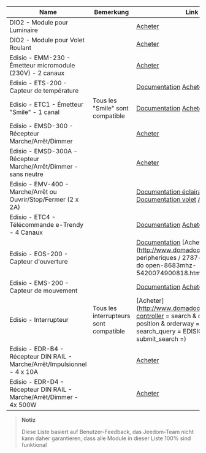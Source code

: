 | Name                     | Bemerkung                | Link                     |
|-------------------------|-------------------------|--------------------------|
| DIO2 - Module pour Luminaire     |                         | [Acheter](http://www.domadoo.fr/fr/peripheriques/3161-dio2-module-sans-fil-pour-luminaire-5411478001423.html)            |
| DIO2 - Module pour Volet Roulant     |                         | [Acheter](http://www.domadoo.fr/fr/home/3165-dio2-module-sans-fil-pour-volet-roulant-5411478001416.html)                 |
| Edisio - EMM-230 - Émetteur micromodule (230V) - 2 canaux     |                         | [Acheter](http://www.domadoo.fr/fr/peripheriques/2777-edisio-emetteur-8683-mhz-micromodule-230v-2-canaux-5420074900702.html)                     |
| Edisio - ETS-200 - Capteur de température     |                         | [Documentation](https://doc.jeedom.com/de_DE/edisio/edisio.ETS-200_-_Capteur_de_température.html) [Acheter](http://www.domadoo.fr/fr/peripheriques/2788-edisio-capteur-de-temperature-8683mhz-5420074900825.html)          |
| Edisio - ETC1 - Émetteur "Smile" - 1 canal        | Tous les "Smile" sont compatible   | [Documentation](https://doc.jeedom.com/de_DE/edisio/edisio.ETC1_-_Télécommande_Smile.html) [Acheter](http://www.domadoo.fr/fr/peripheriques/2782-edisio-emetteur-8683-mhz-smile-bleu-1-canal-5420074900757.html)    |
| Edisio - EMSD-300 - Récepteur Marche/Arrêt/Dimmer    |                         | [Acheter](http://www.domadoo.fr/fr/peripheriques/2779-edisio-recepteur-8683-mhz-marchearretdimmer-5420074900726.html)    |
| Edisio - EMSD-300A - Récepteur Marche/Arrêt/Dimmer - sans neutre |                         | [Acheter](http://www.domadoo.fr/fr/peripheriques/2780-edisio-recepteur-8683-mhz-marchearretdimmer-sans-phase-neutre-5420074900733.html)          |
| Edisio - EMV-400 - Marche/Arrêt ou Ouvrir/Stop/Fermer (2 x 2A)   |                         | [Documentation éclairage](https://doc.jeedom.com/de_DE/edisio/edisio.EMV-400_-_Eclairage.html) [Documentation volet](https://doc.jeedom.com/de_DE/edisio/edisio.EMV-400_-_Volet.html) [Acheter](http://www.domadoo.fr/fr/peripheriques/2781-edisio-recepteur-8683-mhz-2x-marchearret-ou-ouvrirstopfermer-2-x-2a-5420074900740.html)    |
| Edisio - ETC4 - Télécommande e-Trendy - 4 Canaux        |                         | [Documentation](https://www.jeedom.fr/doc/documentation/edisio-modules/de_DE/doc-edisio-modules-edisio.ETC4_-_Télécommande.html) [Acheter](http://www.domadoo.fr/fr/peripheriques/2785-edisio-telecommande-e-trendy-8683-mhz-4-canaux-5420074900788.html) |
| Edisio - EOS-200 - Capteur d'ouverture     |                         | [Documentation](https://www.jeedom.fr/doc/documentation/edisio-modules/de_DE/doc-edisio-modules-edisio.EOS-200_-_Capteur_d'ouverture.html) [Acheter](http://www.domadoo.fr / fr / peripheriques / 2787-edisio-sensor-do open-8683mhz-5420074900818.html)             |
| Edisio - EMS-200 - Capteur de mouvement     |                         | [Documentation](https://www.jeedom.fr/doc/documentation/edisio-modules/de_DE/doc-edisio-modules-edisio.EMS-200_-_Capteur_de_mouvement.html) [Acheter](http://www.domadoo.fr/fr/peripheriques/2789-edisio-capteur-de-mouvement-8683mhz-5420074900832.html)            |
| Edisio - Interrupteur   | Tous les interrupteurs sont compatible | [Acheter](http://www.domadoo.fr/fr/recherche?controller = search & orderby = position & orderway = desc & search_query = EDISIO + Switch & submit_search =)   |
| Edisio - EDR-B4 - Récepteur DIN RAIL - Marche/Arrêt/Impulsionnel - 4 x 10A       |                         | [Acheter](http://www.domadoo.fr/fr/peripheriques/2773-edisio-recepteur-din-rail-8683-mhz-marchearretimpulsionnel-4-x-10a-5420074900030.html)     |
| Edisio - EDR-D4 - Récepteur DIN RAIL - Marche/Arrêt/Dimmer - 4x 500W       |                         | [Acheter](http://www.domadoo.fr/fr/peripheriques/2774-edisio-recepteur-din-rail-8683-mhz-marchearretdimmer-4-x-500w--5420074900047.html)         |



> **Notiz**
>
> Diese Liste basiert auf Benutzer-Feedback, das Jeedom-Team nicht
> kann daher garantieren, dass alle Module in dieser Liste 100% sind
> funktional
